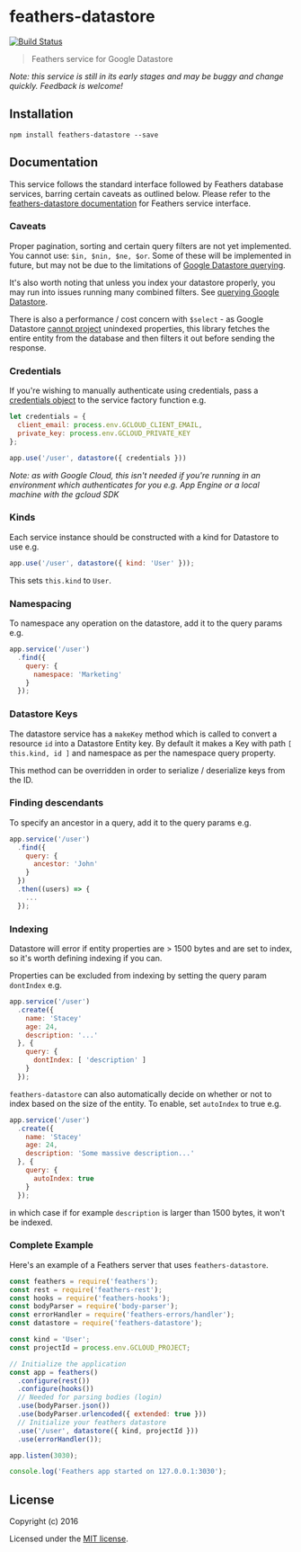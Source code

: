 # feathers-datastore

[![Build Status](https://travis-ci.org/bedeoverend/feathers-datastore.png?branch=master)](https://travis-ci.org/bedeoverend/feathers-datastore)

> Feathers service for Google Datastore

_Note: this service is still in its early stages and may be buggy and change quickly. Feedback is welcome!_

## Installation

```
npm install feathers-datastore --save
```

## Documentation

This service follows the standard interface followed by Feathers database services, barring certain caveats as outlined below. Please refer to the [feathers-datastore documentation](http://docs.feathersjs.com/) for Feathers service interface.

### Caveats

Proper pagination, sorting and certain query filters are not yet implemented. You cannot use: `$in, $nin, $ne, $or`. Some of these will be implemented in future, but may not be due to the limitations of [Google Datastore querying](https://cloud.google.com/datastore/docs/concepts/queries).

It's also worth noting that unless you index your datastore properly, you may run into issues running many combined filters. See [querying Google Datastore](https://cloud.google.com/datastore/docs/concepts/queries).

There is also a performance / cost concern with `$select` - as Google Datastore [cannot project](https://cloud.google.com/datastore/docs/concepts/queries#restrictions_on_queries) unindexed properties, this library fetches the entire entity from the database and then filters it out before sending the response.

### Credentials
If you're wishing to manually authenticate using credentials, pass a [credentials object](https://googlecloudplatform.github.io/google-cloud-node/#/docs/datastore/1.0.0/guides/authentication) to the service factory function e.g.

```js
let credentials = {
  client_email: process.env.GCLOUD_CLIENT_EMAIL,
  private_key: process.env.GCLOUD_PRIVATE_KEY
};

app.use('/user', datastore({ credentials }))
```

_Note: as with Google Cloud, this isn't needed if you're running in an environment which authenticates for you e.g. App Engine or a local machine with the gcloud SDK_

### Kinds
Each service instance should be constructed with a kind for Datastore to use e.g.
```js
app.use('/user', datastore({ kind: 'User' }));
```

This sets `this.kind` to `User`.

### Namespacing
To namespace any operation on the datastore, add it to the query params e.g.

```js
app.service('/user')
  .find({
    query: {
      namespace: 'Marketing'
    }
  });
```

### Datastore Keys
The datastore service has a `makeKey` method which is called to convert a resource `id` into a Datastore Entity key. By default it makes a Key with path `[ this.kind, id ]` and namespace as per the namespace query property.

This method can be overridden in order to serialize / deserialize keys from the ID.

### Finding descendants

To specify an ancestor in a query, add it to the query params e.g.
```js
app.service('/user')
  .find({
    query: {
      ancestor: 'John'
    }
  })
  .then((users) => {
    ...
  });
```

### Indexing
Datastore will error if entity properties are > 1500 bytes and are set to index, so it's worth defining indexing if you can.

Properties can be excluded from indexing by setting the query param `dontIndex` e.g.
```js
app.service('/user')
  .create({
    name: 'Stacey'
    age: 24,
    description: '...'
  }, {
    query: {
      dontIndex: [ 'description' ]
    }
  });
```
`feathers-datastore` can also automatically decide on whether or not to index based on the size of the entity. To enable, set `autoIndex` to true e.g.
```js
app.service('/user')
  .create({
    name: 'Stacey'
    age: 24,
    description: 'Some massive description...'
  }, {
    query: {
      autoIndex: true
    }
  });
```
in which case if for example `description` is larger than 1500 bytes, it won't be indexed.

### Complete Example

Here's an example of a Feathers server that uses `feathers-datastore`.

```js
const feathers = require('feathers');
const rest = require('feathers-rest');
const hooks = require('feathers-hooks');
const bodyParser = require('body-parser');
const errorHandler = require('feathers-errors/handler');
const datastore = require('feathers-datastore');

const kind = 'User';
const projectId = process.env.GCLOUD_PROJECT;

// Initialize the application
const app = feathers()
  .configure(rest())
  .configure(hooks())
  // Needed for parsing bodies (login)
  .use(bodyParser.json())
  .use(bodyParser.urlencoded({ extended: true }))
  // Initialize your feathers datastore
  .use('/user', datastore({ kind, projectId }))
  .use(errorHandler());

app.listen(3030);

console.log('Feathers app started on 127.0.0.1:3030');
```

## License

Copyright (c) 2016

Licensed under the [MIT license](LICENSE).
